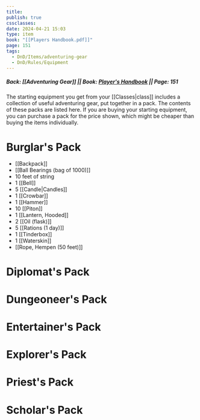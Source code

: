 ```yaml
---
title: 
publish: true
cssclasses: 
date: 2024-04-21 15:03
type: item
book: "[[Players Handbook.pdf]]"
page: 151
tags:
  - DnD/Items/adventuring-gear
  - DnD/Rules/Equipment
---
```

##### Back: [[Adventuring Gear]] || Book: [Player's Handbook](https://drive.google.com/drive/folders/1O5bhpYizcIT5xxAoLOuzCRht_PVS7VSG?usp=sharing) || Page: 151

The starting equipment you get from your [[Classes|class]] includes a collection of useful adventuring gear, put together in a pack. The contents of these packs are listed here. If you are buying your starting equipment, you can purchase a pack for the price shown, which might be cheaper than buying the items individually.

# Burglar's Pack
- [[Backpack]]
- [[Ball Bearings (bag of 1000)]]
- 10 feet of string
- 1 [[Bell]]
- 5 [[Candle|Candles]]
- 1 [[Crowbar]]
- 1 [[Hammer]]
- 10 [[Piton]]
- 1 [[Lantern, Hooded]]
- 2 [[Oil (flask)]]
- 5 [[Rations (1 day)]]
- 1 [[Tinderbox]]
- 1 [[Waterskin]]
- [[Rope, Hempen (50 feet)]]

# Diplomat's Pack

# Dungeoneer's Pack

# Entertainer's Pack

# Explorer's Pack

# Priest's Pack

# Scholar's Pack